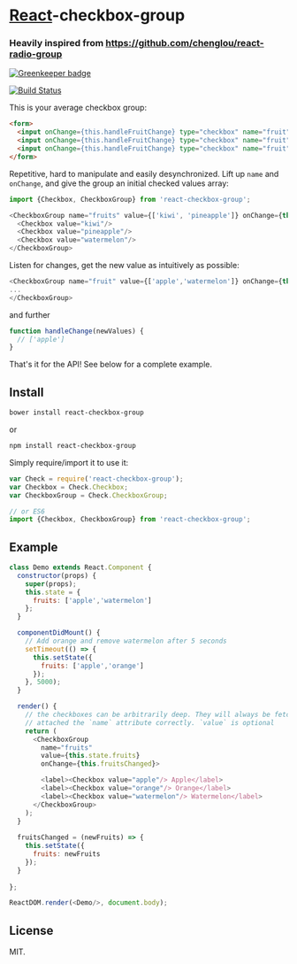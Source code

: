 # [React](http://facebook.github.io/react/)-checkbox-group
### Heavily inspired from https://github.com/chenglou/react-radio-group

[![Greenkeeper badge](https://badges.greenkeeper.io/ziad-saab/react-checkbox-group.svg)](https://greenkeeper.io/)

[![Build Status](https://travis-ci.org/ziad-saab/react-checkbox-group.svg?branch=master)](https://travis-ci.org/ziad-saab/react-checkbox-group)

This is your average checkbox group:

```html
<form>
  <input onChange={this.handleFruitChange} type="checkbox" name="fruit" value="apple" />Apple
  <input onChange={this.handleFruitChange} type="checkbox" name="fruit" value="orange" />Orange
  <input onChange={this.handleFruitChange} type="checkbox" name="fruit" value="watermelon" />Watermelon
</form>
```

Repetitive, hard to manipulate and easily desynchronized.
Lift up `name` and `onChange`, and give the group an initial checked values array:

```javascript
import {Checkbox, CheckboxGroup} from 'react-checkbox-group';

<CheckboxGroup name="fruits" value={['kiwi', 'pineapple']} onChange={this.fruitsChanged}>
  <Checkbox value="kiwi"/>
  <Checkbox value="pineapple"/>
  <Checkbox value="watermelon"/>
</CheckboxGroup>
```

Listen for changes, get the new value as intuitively as possible:

```javascript
<CheckboxGroup name="fruit" value={['apple','watermelon']} onChange={this.handleChange}>
...
</CheckboxGroup>
```

and further

```javascript
function handleChange(newValues) {
  // ['apple']
}
```

That's it for the API! See below for a complete example.

## Install

```sh
bower install react-checkbox-group
```

or

```sh
npm install react-checkbox-group
```

Simply require/import it to use it:

```javascript
var Check = require('react-checkbox-group');
var Checkbox = Check.Checkbox;
var CheckboxGroup = Check.CheckboxGroup;

// or ES6
import {Checkbox, CheckboxGroup} from 'react-checkbox-group';
```

## Example

```javascript
class Demo extends React.Component {
  constructor(props) {
    super(props);
    this.state = {
      fruits: ['apple','watermelon']
    };
  }

  componentDidMount() {
    // Add orange and remove watermelon after 5 seconds
    setTimeout(() => {
      this.setState({
        fruits: ['apple','orange']
      });
    }, 5000);
  }

  render() {
    // the checkboxes can be arbitrarily deep. They will always be fetched and
    // attached the `name` attribute correctly. `value` is optional
    return (
      <CheckboxGroup
        name="fruits"
        value={this.state.fruits}
        onChange={this.fruitsChanged}>

        <label><Checkbox value="apple"/> Apple</label>
        <label><Checkbox value="orange"/> Orange</label>
        <label><Checkbox value="watermelon"/> Watermelon</label>
      </CheckboxGroup>
    );
  }
  
  fruitsChanged = (newFruits) => {
    this.setState({
      fruits: newFruits
    });
  }
  
};

ReactDOM.render(<Demo/>, document.body);
```

## License

MIT.
